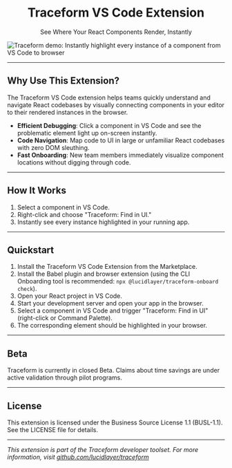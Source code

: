 <h1 align="center">Traceform VS Code Extension</h1>
<p align="center">See Where Your React Components Render, Instantly</p>

![Traceform demo: Instantly highlight every instance of a component from VS Code to browser](images/demo.gif)

---

## Why Use This Extension?

The Traceform VS Code extension helps teams quickly understand and navigate React codebases by visually connecting components in your editor to their rendered instances in the browser.

- **Efficient Debugging**: Click a component in VS Code and see the problematic element light up on-screen instantly.
- **Code Navigation**: Map code to UI in large or unfamiliar React codebases with zero DOM sleuthing.
- **Fast Onboarding**: New team members immediately visualize component locations without digging through code.

---

## How It Works

1. Select a component in VS Code.
2. Right-click and choose "Traceform: Find in UI."
3. Instantly see every instance highlighted in your running app.

---

## Quickstart

1. Install the Traceform VS Code Extension from the Marketplace.
2. Install the Babel plugin and browser extension (using the CLI Onboarding tool is recommended: `npx @lucidlayer/traceform-onboard check`).
3. Open your React project in VS Code.
4. Start your development server and open your app in the browser.
5. Select a component in VS Code and trigger "Traceform: Find in UI" (right-click or Command Palette).
6. The corresponding element should be highlighted in your browser.

---

## Beta

Traceform is currently in closed Beta. Claims about time savings are under active validation through pilot programs.

---

## License

This extension is licensed under the Business Source License 1.1 (BUSL-1.1). See the LICENSE file for details.

---

*This extension is part of the Traceform developer toolset. For more information, visit [github.com/lucidlayer/traceform](https://github.com/lucidlayer/traceform)*